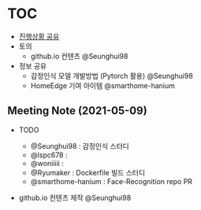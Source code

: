 # [TOC](https://github.com/Eye-Remocon/MeetingNote/issues/13)
- [진행상황 공유](0502.md#meeting-note-2021-05-02)
- 토의
  - github.io 컨텐츠 @Seunghui98
- 정보 공유
  - 감정인식 모델 개발방법 (Pytorch 활용) @Seunghui98
  - HomeEdge 기여 아이템 @smarthome-hanium

## Meeting Note (2021-05-09)

- TODO
  - @Seunghui98 : 감정인식 스터디
  - @lspc678 : 
  - @woniiiii : 
  - @Ryumaker : Dockerfile 빌드 스터디
  - @smarthome-hanium : Face-Recognition repo PR

- github.io 컨텐츠 제작 @Seunghui98
